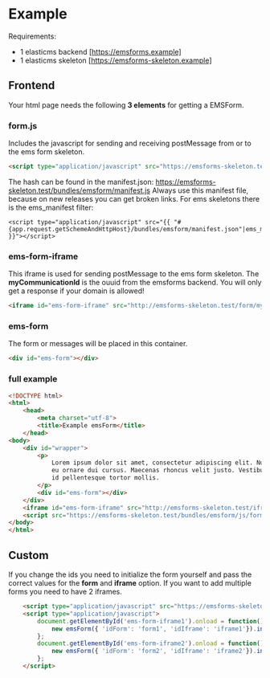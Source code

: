 # Example
Requirements:
- 1 elasticms backend [https://emsforms.example]
- 1 elasticms skeleton [https://emsforms-skeleton.example]

## Frontend
Your html page needs the following **3 elements** for getting a EMSForm.

### form.js
Includes the javascript for sending and receiving postMessage from or to the ems form skeleton.
```html
<script type="application/javascript" src="https://emsforms-skeleton.test/bundles/emsform/js/form.{hash}.js"></script>
```

The hash can be found in the manifest.json: https://emsforms-skeleton.test/bundles/emsform/manifest.js
Always use this manifest file, because on new releases you can get broken links.
For ems skeletons there is the ems_manifest filter:

```twig
<script type="application/javascript" src="{{ "#{app.request.getSchemeAndHttpHost}/bundles/emsform/manifest.json"|ems_manifest('form.js') }}"></script>
```

### ems-form-iframe
This iframe is used for sending postMessage to the ems form skeleton. 
The **myCommunicationId** is the ouuid from the emsforms backend. 
You will only get a response if your domain is allowed!

```html
<iframe id="ems-form-iframe" src="http://emsforms-skeleton.test/form/myCommunicationId"></iframe>
```

### ems-form
The form or messages will be placed in this container.
```html
<div id="ems-form"></div>
```

### full example

```html
<!DOCTYPE html>
<html>
    <head>
        <meta charset="utf-8">
        <title>Example emsForm</title>
    </head>
<body>
    <div id="wrapper">
        <p>
            Lorem ipsum dolor sit amet, consectetur adipiscing elit. Nulla posuere velit quis elit rutrum,
            eu ornare dui cursus. Maecenas rhoncus velit justo. Vestibulum eleifend nunc ut lorem malesuada,
            id pellentesque tortor mollis.
        </p>
        <div id="ems-form"></div>
    </div>
    <iframe id="ems-form-iframe" src="http://emsforms-skeleton.test/iframe/{ouuid}/{locale}"></iframe>
    <script src="https://emsforms-skeleton.test/bundles/emsform/js/form.{hash}.js"></script>
</body>
</html>
```

## Custom

If you change the ids you need to initialize the form yourself 
and pass the correct values for the **form** and **iframe** option.
If you want to add multiple forms you need to have 2 iframes.

```html
    <script type="application/javascript" src="https://emsforms-skeleton.test/bundles/emsform/js/form.{hash}.js"></script>
    <script type="application/javascript">
        document.getElementById('ems-form-iframe1').onload = function() {
            new emsForm({ 'idForm': 'form1', 'idIframe': 'iframe1'}).init(); 
        };
        document.getElementById('ems-form-iframe2').onload = function() {
            new emsForm({ 'idForm': 'form2', 'idIframe': 'iframe2'}).init(); 
        };
    </script>
 ```







